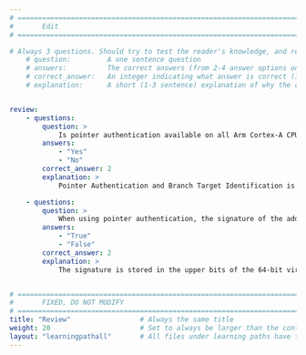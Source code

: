```yaml
---
# ================================================================================
#       Edit
# ================================================================================

# Always 3 questions. Should try to test the reader's knowledge, and reinforce the key points you want them to remember.
    # question:         A one sentence question
    # answers:          The correct answers (from 2-4 answer options only). Should be surrounded by quotes.
    # correct_answer:   An integer indicating what answer is correct (index starts from 0)
    # explanation:      A short (1-3 sentence) explanation of why the correct answer is correct. Can add aditional context if desired


review:
    - questions:
        question: >
            Is pointer authentication available on all Arm Cortex-A CPUs?
        answers:
            - "Yes"
            - "No"
        correct_answer: 2                    
        explanation: >
            Pointer Authentication and Branch Target Identification is available only on Arm processors implementing Armv8.3-A architecture and later extensions. It was also introduced in Armv8.1-M processors.

    - questions:
        question: >
            When using pointer authentication, the signature of the address is stored in the lowest bits of the 64-bit address.
        answers:
            - "True"
            - "False"
        correct_answer: 2                     
        explanation: >
            The signature is stored in the upper bits of the 64-bit virtual address.


# ================================================================================
#       FIXED, DO NOT MODIFY
# ================================================================================
title: "Review"                 # Always the same title
weight: 20                      # Set to always be larger than the content in this path
layout: "learningpathall"       # All files under learning paths have this same wrapper
---
```

